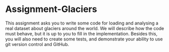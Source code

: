 # Assignment-Glaciers

This assignment asks you to write some code for loading and analysing a real dataset about glaciers around
the world. We will describe how the code must behave, but it is up to you to fill in the implementation.
Besides this, you will also need to create some tests, and demonstrate your ability to use git version control
and GitHub.
